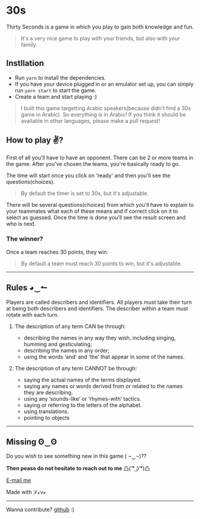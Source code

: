 # 30s

Thirty Seconds is a game in which you play to gain both knowledge and fun.
> It's a very nice game to play with your friends, but also with your family.

## Instllation
- Run `yarn` to install the dependencies.
- If you have your device plugged in or an emulator set up, you can simply run `yarn start` to start the game.
- Create a team and start playing :)
> I built this game targetting Arabic speakers(because didn't find a 30s game in Arabic). So everything is in Arabic! If you think it should be available in other languages, please make a pull request! 

## How to play ✌?
First of all you'll have to have an opponent. There can be 2 or more teams in the game.
After you've chosen the teams, you're basically ready to go.

The time will start once you click on 'ready' and then you'll see the questions(choices).
> By default the timer is set to 30s, but it's adjustable.

There will be several questions(choices) from which you'll have to explain to your teammates what each of these means and if correct click on it to select as guessed. Once the time is done you'll see the result screen and who is next.

### The winner?
Once a team reaches 30 points, they win.
> By default a team must reach 30 points to win, but it's adjustable.

-----------------------------
## Rules ◕‿↼
Players are called describers and identifiers. All players must take their turn at being both describers and identifiers. The describer within a team must rotate with each turn.

1. The description of any term CAN be through:
    - describing the names in any way they wish, including singing, humming and gesticulating;
    - describing the names in any order;
    - using the words ‘and’ and ‘the’ that appear in some of the names.

2. The description of any term CANNOT be through:
    - saying the actual names of the terms displayed.
    - saying any names or words derived from or related to the names they are describing.
    - using any ‘sounds-like’ or ‘rhymes-with’ tactics.
    - saying or referring to the letters of the alphabet.
    - using translations.
    - pointing to objects

-----------------------------
## Missing ʘ‿ʘ

Do you wish to see something new in this game ( ¬‿¬)??

**Then pease do not hesitate to reach out to me** 凸( ͡° ͜ʖ ͡°)凸

[E-mail me](hasansh343@gmail.com)


Made with ℒℴνℯ

-----------------------------

Wanna contribute?
[github](https://github.com/hasan-sh/30s/issues) :)




